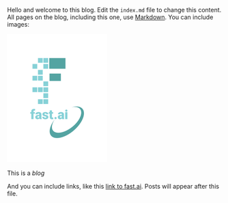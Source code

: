 Hello and welcome to this blog. Edit the `index.md` file to change this content. All pages on the blog, including this one, use [Markdown](https://guides.github.com/features/mastering-markdown/). You can include images:

![Image of fast.ai logo](images/logo.png)

This is a *blog*

And you can include links, like this [link to fast.ai](https://www.fast.ai). Posts will appear after this file. 
